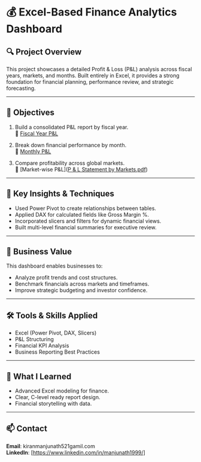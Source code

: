 # 💰 Excel-Based Finance Analytics Dashboard

## 🔍 Project Overview
This project showcases a detailed Profit & Loss (P&L) analysis across fiscal years, markets, and months. Built entirely in Excel, it provides a strong foundation for financial planning, performance review, and strategic forecasting.

---

## 🎯 Objectives
1. Build a consolidated P&L report by fiscal year.  
   📄 [Fiscal Year P&L](https://github.com/Manjunath-K-1999/Excel-Finance-Analytics/blob/main/P%20%26%20L%20Statement%20by%20Fiscal%20Year.pdf)

2. Break down financial performance by month.  
   📄 [Monthly P&L](https://github.com/Manjunath-K-1999/Excel-Finance-Analytics/blob/main/P%20%26%20L%20Statement%20by%20Months.pdf)

3. Compare profitability across global markets.  
   📄 [Market-wise P&L]([P & L Statement by Markets.pdf](https://github.com/Manjunath-K-1999/Excel-Finance-Analytics/blob/main/P%20%26%20L%20Statement%20by%20Markets.pdf))

---

## 📌 Key Insights & Techniques
- Used Power Pivot to create relationships between tables.
- Applied DAX for calculated fields like Gross Margin %.
- Incorporated slicers and filters for dynamic financial views.
- Built multi-level financial summaries for executive review.

---

## 💼 Business Value
This dashboard enables businesses to:
- Analyze profit trends and cost structures.
- Benchmark financials across markets and timeframes.
- Improve strategic budgeting and investor confidence.

---

## 🛠️ Tools & Skills Applied
- Excel (Power Pivot, DAX, Slicers)
- P&L Structuring
- Financial KPI Analysis
- Business Reporting Best Practices

---

## 🧠 What I Learned
- Advanced Excel modeling for finance.
- Clear, C-level ready report design.
- Financial storytelling with data.

---

## 📫 Contact
**Email**: kiranmanjunath521gamil.com  
**LinkedIn**: [https://www.linkedin.com/in/manjunath1999/]
